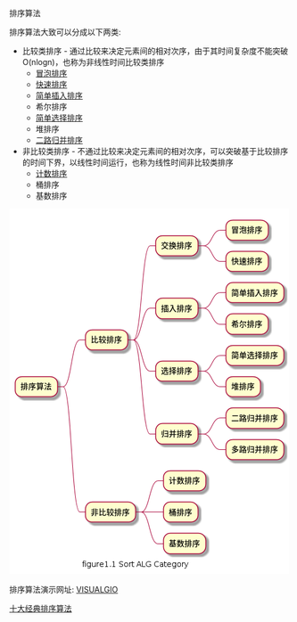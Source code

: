 排序算法

排序算法大致可以分成以下两类:

* 比较类排序 - 通过比较来决定元素间的相对次序，由于其时间复杂度不能突破O(nlogn)，也称为非线性时间比较类排序
  * [冒泡排序](bubble_sort.md)
  * [快速排序](quick_sort.md)
  * [简单插入排序](insertion_sort.md)
  * 希尔排序
  * [简单选择排序](selection_sort.md)
  * 堆排序
  * [二路归并排序](merge_sort.md)
* 非比较类排序 - 不通过比较来决定元素间的相对次序，可以突破基于比较排序的时间下界，以线性时间运行，也称为线性时间非比较类排序
  * [计数排序](counting_sort.md)
  * 桶排序
  * 基数排序

![](../../img/figure1.1_srot_alg_cate.png)

排序算法演示网址: [VISUALGIO](https://visualgo.net/zh/sorting)

[十大经典排序算法](https://www.cnblogs.com/onepixel/articles/7674659.html)
